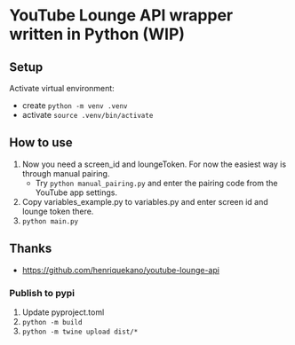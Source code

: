 # YouTube Lounge API wrapper written in Python (WIP)

## Setup

Activate virtual environment:

- create `python -m venv .venv`
- activate `source .venv/bin/activate`

## How to use

1. Now you need a screen_id and loungeToken. For now the easiest way is through manual pairing.
   - Try `python manual_pairing.py` and enter the pairing code from the YouTube app settings.
2. Copy variables_example.py to variables.py and enter screen id and lounge token there.
3. `python main.py`

## Thanks

- https://github.com/henriquekano/youtube-lounge-api

### Publish to pypi

1. Update pyproject.toml
2. `python -m build`
3. `python -m twine upload dist/*`

